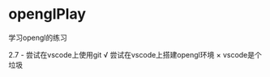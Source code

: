 # openglPlay
学习opengl的练习

2.7 - 尝试在vscode上使用git         √ 
      尝试在vscode上搭建opengl环境  × 
      vscode是个垃圾
